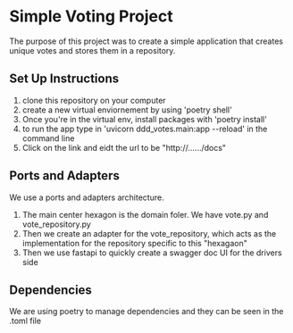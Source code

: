 # Simple Voting Project
The purpose of this project was to create a simple application that creates unique votes and stores them in a repository. 

## Set Up Instructions
1. clone this repository on your computer
2. create a new virtual enviornement by using 'poetry shell'
3. Once you're in the virtual env, install packages with 'poetry install'
4. to run the app type in 'uvicorn ddd_votes.main:app --reload' in the command line
5. Click on the link and eidt the url to be "http://....../docs"

## Ports and Adapters
We use a ports and adapters architecture. 
1. The main center hexagon is the domain foler. We have vote.py and vote_repository.py
2. Then we create an adapter for the vote_repository, which acts as the implementation for the repository specific to this "hexagaon"
3. Then we use fastapi to quickly create a swagger doc UI for the drivers side

## Dependencies
We are using poetry to manage dependencies and they can be seen in the .toml file